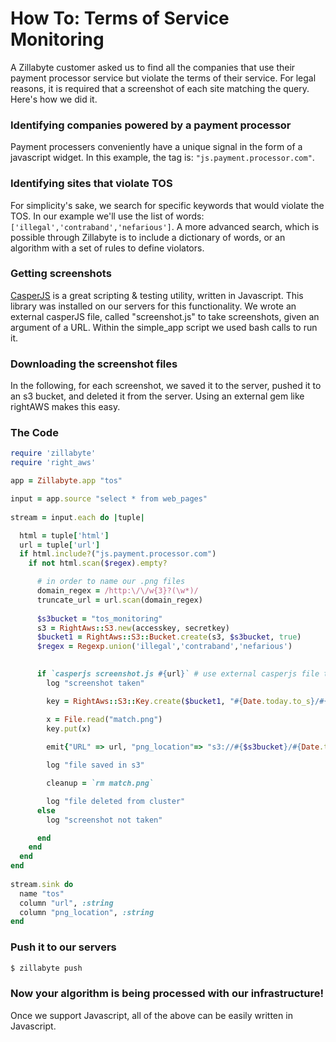 # How To: Terms of Service Monitoring

A Zillabyte customer asked us to find all the companies that use their payment processor service but violate the terms of their service. For legal reasons, it is required that a screenshot of each site matching the query.  Here's how we did it.

### Identifying companies powered by a payment processor

Payment processers conveniently have a unique signal in the form of a javascript widget. In this example, the tag is: `"js.payment.processor.com"`.

### Identifying sites that violate TOS

For simplicity's sake, we search for specific keywords that would violate the TOS. In our example we'll use the list of words: `['illegal','contraband','nefarious']`.  A more advanced search, which is possible through Zillabyte is to include a dictionary of words, or an algorithm with a set of rules to define violators.

### Getting screenshots

[CasperJS](casperjs.org) is a great scripting & testing utility, written in Javascript.  This library was installed on our servers for this functionality.  We wrote an external casperJS file, called "screenshot.js" to take screenshots, given an argument of a URL.  Within the simple_app script we used bash calls to run it. 

### Downloading the screenshot files

In the following, for each screenshot, we saved it to the server, pushed it to an s3 bucket, and deleted it from the server.  Using an external gem like rightAWS makes this easy.



### The Code
```ruby
require 'zillabyte'
require 'right_aws'

app = Zillabyte.app "tos"

input = app.source "select * from web_pages"
  
stream = input.each do |tuple|

  html = tuple['html']
  url = tuple['url']
  if html.include?("js.payment.processor.com")
    if not html.scan($regex).empty?

      # in order to name our .png files
      domain_regex = /http:\/\/w{3}?(\w*)/
      truncate_url = url.scan(domain_regex)
      
      $s3bucket = "tos_monitoring"
      s3 = RightAws::S3.new(accesskey, secretkey)
      $bucket1 = RightAws::S3::Bucket.create(s3, $s3bucket, true)
      $regex = Regexp.union('illegal','contraband','nefarious')
      

      if `casperjs screenshot.js #{url}` # use external casperjs file to take screenshot
        log "screenshot taken"

        key = RightAws::S3::Key.create($bucket1, "#{Date.today.to_s}/#{truncate_url[0][0]}.png") 

        x = File.read("match.png")
        key.put(x)
        
        emit{"URL" => url, "png_location"=> "s3://#{$s3bucket}/#{Date.today.to_s}/#{truncate_url[0][0]}.png"} # write url to the site

        log "file saved in s3"

        cleanup = `rm match.png`

        log "file deleted from cluster"
      else
        log "screenshot not taken"

      end
    end
  end
end
  
stream.sink do 
  name "tos"
  column "url", :string
  column "png_location", :string
end
```

### Push it to our servers

```bash
$ zillabyte push
```

### Now your algorithm is being processed with our infrastructure!

Once we support Javascript, all of the above can be easily written in Javascript. 
